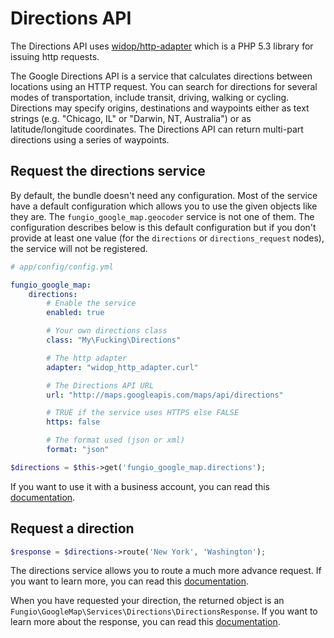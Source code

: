 # Directions API

The Directions API uses [widop/http-adapter](http://github.com/widop/http-adapter) which is a PHP 5.3 library for
issuing http requests.

The Google Directions API is a service that calculates directions between locations using an HTTP request. You can
search for directions for several modes of transportation, include transit, driving, walking or cycling. Directions
may specify origins, destinations and waypoints either as text strings (e.g. "Chicago, IL" or "Darwin, NT, Australia")
or as latitude/longitude coordinates. The Directions API can return multi-part directions using a series of waypoints.

## Request the directions service

By default, the bundle doesn't need any configuration. Most of the service have a default configuration which allows
you to use the given objects like they are. The ``fungio_google_map.geocoder`` service is not one of them. The
configuration describes below is this default configuration but if you don't provide at least one value (for the
`directions` or `directions_request` nodes), the service will not be registered.

```yaml
# app/config/config.yml

fungio_google_map:
    directions:
        # Enable the service
        enabled: true

        # Your own directions class
        class: "My\Fucking\Directions"

        # The http adapter
        adapter: "widop_http_adapter.curl"

        # The Directions API URL
        url: "http://maps.googleapis.com/maps/api/directions"

        # TRUE if the service uses HTTPS else FALSE
        https: false

        # The format used (json or xml)
        format: "json"
```

``` php
$directions = $this->get('fungio_google_map.directions');
```

If you want to use it with a business account, you can read this
[documentation](http://github.com/fungio/FungioGoogleMapBundle/blob/master/Resources/doc/usage/services/business_account.md).

## Request a direction

``` php
$response = $directions->route('New York', 'Washington');
```

The directions service allows you to route a much more advance request. If you want to learn more, you can read this
[documentation](http://github.com/fungio/FungioGoogleMapBundle/blob/master/Resources/doc/usage/services/directions/directions_request.md).

When you have requested your direction, the returned object is an
``Fungio\GoogleMap\Services\Directions\DirectionsResponse``. If you want to learn more about the response, you
can read this [documentation](http://github.com/fungio/fungio-google-map/blob/master/doc/usage/services/directions/directions.md).
